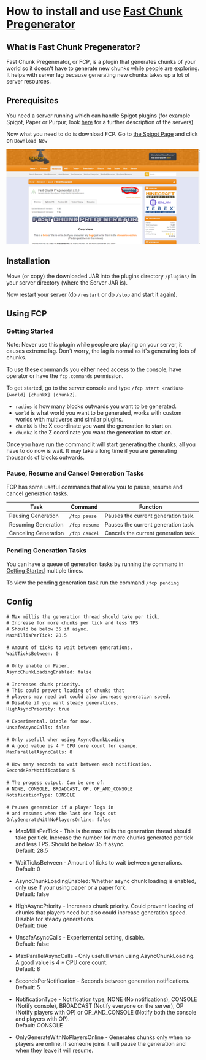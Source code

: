 # How to install and use [Fast Chunk Pregenerator](https://www.spigotmc.org/resources/fast-chunk-pregenerator.74429/)

## What is Fast Chunk Pregenerator?

Fast Chunk Pregenerator, or FCP, is a plugin that generates chunks of your world so it doesn't have to generate new chunks while people are exploring. It helps with server lag because generating new chunks takes up a lot of server resources. 

## Prerequisites

You need a server running which can handle Spigot plugins (for example Spigot, Paper or Purpur; look [here](../../../info/en_us/SERVER_JARS.md) for a further description of the servers)

Now what you need to do is download FCP. Go to [the Spigot Page](https://www.spigotmc.org/resources/fast-chunk-pregenerator.74429/) and click on `Download Now`

[![Image of the Spigot Page](../../../IMAGES/PLUGINS/FAST_CHUNK_PREGENERATOR/DOWNLOAD_EXAMPLE.PNG)](https://www.spigotmc.org/resources/fast-chunk-pregenerator.74429/)

## Installation

Move (or copy) the downloaded JAR into the plugins directory `/plugins/` in your server directory (where the Server JAR is).

Now restart your server (do `/restart` or do `/stop` and start it again).


## Using FCP

### Getting Started

Note: Never use this plugin while people are playing on your server, it causes extreme lag. Don't worry, the lag is normal as it's generating lots of chunks.

To use these commands you either need access to the console, have operator or have the `fcp.commands` permission.

To get started, go to the server console and type `/fcp start <radius> [world] [chunkX] [chunkZ]`. 
- `radius` is how many blocks outwards you want to be generated. 
- `world` is what world you want to be generated, works with custom worlds with multiverse and similar plugins. 
- `chunkX` is the X coordinate you want the generation to start on. 
- `chunkZ` is the Z coordinate you want the generation to start on.

Once you have run the command it will start generating the chunks, all you have to do now is wait. It may take a long time if you are generating thousands of blocks outwards.

### Pause, Resume and Cancel Generation Tasks

FCP has some useful commands that allow you to pause, resume and cancel generation tasks. 

| Task                 | Command       | Function|
|----------------------|---------------|---------|
| Pausing Generation   | `/fcp pause`  |Pauses the current generation task.|
| Resuming Generation  | `/fcp resume` |Pauses the current generation task.|
| Canceling Generation | `/fcp cancel` |Cancels the current generation task.|

### Pending Generation Tasks

You can have a queue of generation tasks by running the command in [Getting Started](FAST_CHUNK_PREGENERATOR.md#getting_started) multiple times. 

To view the pending generation task run the command `/fcp pending`

## Config


```
# Max millis the generation thread should take per tick.
# Increase for more chunks per tick and less TPS
# Should be below 35 if async.
MaxMillisPerTick: 28.5

# Amount of ticks to wait between generations.
WaitTicksBetween: 0
 
# Only enable on Paper.
AsyncChunkLoadingEnabled: false

# Increases chunk priority.
# This could prevent loading of chunks that
# players may need but could also increase generation speed.
# Disable if you want steady generations.
HighAsyncPriority: true

# Experimental. Diable for now.
UnsafeAsyncCalls: false

# Only usefull when using AsyncChunkLoading
# A good value is 4 * CPU core count for exampe.
MaxParallelAsyncCalls: 8
 
# How many seconds to wait between each notification.
SecondsPerNotification: 5
 
# The progess output. Can be one of:
# NONE, CONSOLE, BROADCAST, OP, OP_AND_CONSOLE
NotificationType: CONSOLE

# Pauses generation if a player logs in
# and resumes when the last one logs out
OnlyGenerateWithNoPlayersOnline: false
```

- MaxMillisPerTick - This is the max millis the generation thread should take per tick. Increase the number for more chunks generated per tick and less TPS. Should be below 35 if async.  
Default: 28.5

- WaitTicksBetween - Amount of ticks to wait between generations.  
Default: 0

- AsyncChunkLoadingEnabled: Whether async chunk loading is enabled, only use if your using paper or a paper fork.  
Default: false

- HighAsyncPriority - Increases chunk priority. Could prevent loading of chunks that players need but also could increase generation speed. Disable for steady generations.  
Default: true

- UnsafeAsyncCalls - Experiemental setting, disable.  
Default: false

- MaxParallelAsyncCalls - Only usefull when using AsyncChunkLoading. A good value is 4 * CPU core count.  
Default: 8

- SecondsPerNotification - Seconds between generation notifications.  
Default: 5

- NotificationType - Notification type, NONE (No notifications), CONSOLE (Notify console), BROADCAST (Notify everyone on the server), OP (Notify players with OP) or OP_AND_CONSOLE (Notify both the console and players with OP).  
Default: CONSOLE

- OnlyGenerateWithNoPlayersOnline - Generates chunks only when no players are online, if someone joins it will pause the generation and when they leave it will resume.